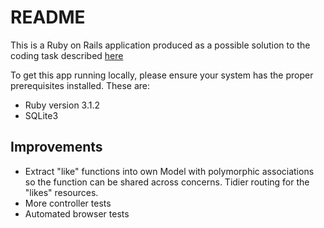 # README

This is a Ruby on Rails application produced as a possible solution to the coding task described [here]('https://tech.olioex.com/rails-coding-task.html')

To get this app running locally, please ensure your system has the proper prerequisites installed. These are:

- Ruby version 3.1.2
- SQLite3







## Improvements

- Extract "like" functions into own Model with polymorphic associations so the function can be shared across concerns. Tidier routing for the "likes" resources.
- More controller tests
- Automated browser tests
